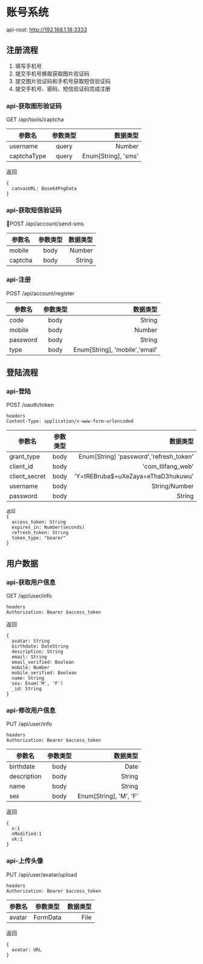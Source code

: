 # 账号系统
api-root:  http://192.168.1.18:3333

## 注册流程
1. 填写手机号
2. 提交手机号换取获取图片验证码
3. 提交图片验证码和手机号获取短信验证码
4. 提交手机号、密码、短信验证码完成注册

### api-获取图形验证码
GET /api/tools/captcha

参数名      |参数类型      |数据类型
-|:-: | -:
username   |query        |Number
captchaType|query        |Enum[String], 'sms'

返回
```
{
  canvasURL: Base64PngData
}
```

### api-获取短信验证码
POST /api/account/send-sms

参数名      |参数类型      |数据类型
-|:-: | -:
mobile|body|Number
captcha|body|String

### api-注册
POST /api/account/register

参数名      |参数类型      |数据类型
-|:-: | -:
code|body|String
mobile|body|Number
password|body|String
type|body|Enum[String], 'mobile','email'

## 登陆流程
### api-登陆
POST /oauth/token

```
headers
Content-Type: application/x-www-form-urlencoded
```

参数名      |参数类型      |数据类型
-|:-: | -:
grant_type|body|Enum[String] 'password','refresh_token'
client_id|body|'com_tlifang_web'
client_secret|body|'Y=tREBruba$+uXeZaya=eThaD3hukuwu'
username|body|String/Number
password|body|String
```
返回
{
  access_token: String
  expires_in: Number(seconds)
  refresh_token: String
  token_type: "bearer"
}
```

## 用户数据
### api-获取用户信息
GET /api/user/info

```
headers
Authorization: Bearer $access_token
```
返回
```
{
  avatar: String
  birthdate: DateString
  description: String
  email: String
  email_verified: Boolean
  mobile: Number
  mobile_verified: Boolean
  name: String
  sex: Enum('M', 'F')
  _id: String
}
```

### api-修改用户信息
PUT /api/user/info

```
headers
Authorization: Bearer $access_token
```
参数名      |参数类型      |数据类型
-|:-: | -:
birthdate|body|Date
description|body|String
name|body|String
sex|body|Enum[String], 'M', 'F'
返回
```
{
  n:1
  nModified:1
  ok:1
}
```

### api-上传头像
PUT /api/user/avatar/upload

```
headers
Authorization: Bearer $access_token
```
参数名      |参数类型      |数据类型
-|:-: | -:
avatar|FormData|File

返回
```
{
  avatar: URL
}
```